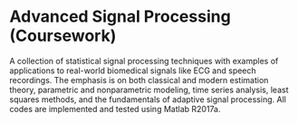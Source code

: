# Advanced Signal Processing (Coursework)
A collection of statistical signal processing techniques with examples of applications to real-world biomedical signals like ECG and speech recordings. The emphasis is on both classical and modern estimation theory, parametric and nonparametric modeling, time series analysis, least squares methods, and the fundamentals of adaptive signal processing. All codes are implemented and tested using Matlab R2017a.